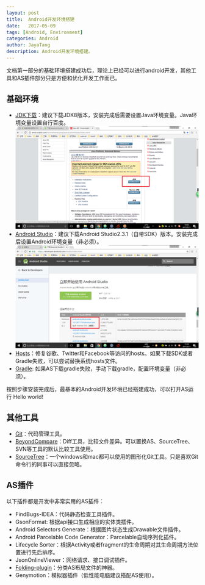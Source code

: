 ```yaml
---
layout: post  
title:  Android开发环境搭建
date:   2017-05-09 
tags: [Android, Environment]  
categories: Android  
author: JayaTang  
description: Android开发环境搭建。  
---
```

文档第一部分的基础环境搭建成功后，理论上已经可以进行android开发，其他工具和AS插件部分只是方便和优化开发工作而已。  

## 基础环境  

- [JDK下载](http://www.oracle.com/technetwork/java/javase/downloads/index.html)：建议下载JDK8版本，安装完成后需要设置Java环境变量。Java环境变量设置自行百度。  
![JDK](/assets/img/android-monkey/01.png)
- [Android Studio](https://developer.android.com/studio/index.html)：建议下载Android Studio2.3.1（自带SDK）版本。安装完成后设置Android环境变量（非必须）。    
![Android Studio](/assets/img/android-environment/01.png)  
- [Hosts](https://laod.cn/hosts/2017-google-hosts.html)：修复谷歌、Twitter和Facebook等访问的hosts。如果下载SDK或者Gradle失败，可以尝试替换系统hosts文件。
- [Gradle](https://services.gradle.org/distributions/): 如果AS下载gradle失败，手动下载gradle，配置环境变量（非必须）。 

按照步骤安装完成后，最基本的Android开发环境已经搭建成功，可以打开AS运行 Hello world!

## 其他工具  

- [Git](https://git-scm.com/downloads/)：代码管理工具。  
- [BeyondCompare](http://www.scootersoftware.com/download.php)：Diff工具，比较文件差异。可以置换AS、SourceTree、SVN等工具的默认比较工具使用。  
- [SourceTree](https://www.sourcetreeapp.com/)：一个windows和mac都可以使用的图形化Git工具。只是喜欢Git命令行的同事可以直接忽略。   

## AS插件

以下插件都是开发中非常实用的AS插件：  
- FindBugs-IDEA：代码静态检查工具插件。
- GsonFormat: 根据api接口生成相应的实体类插件。
- Android Selectors Generate：根据图片状态生成Drawable文件插件。
- Android Parcelable Code Generator：Parcelable自动序列化插件。
- Lifecycle Sorter：根据Activity或者fragment的生命周期对其生命周期方法位置进行先后排序。
- JsonOnlineViewer：网络请求、接口调试插件。
- [Folding-plugin](https://github.com/dmytrodanylyk/folding-plugin)：分类AS布局文件的神器。
- Genymotion：模拟器插件（低性能电脑建议搭配AS使用）。
